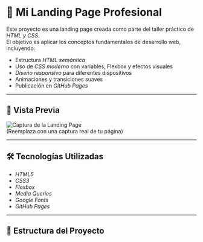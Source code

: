 # 🚀 Mi Landing Page Profesional

Este proyecto es una landing page creada como parte del taller práctico de *HTML y CSS*.  
El objetivo es aplicar los conceptos fundamentales de desarrollo web, incluyendo:

- Estructura *HTML semántica*
- Uso de *CSS moderno* con variables, Flexbox y efectos visuales
- *Diseño responsivo* para diferentes dispositivos
- Animaciones y transiciones suaves
- Publicación en *GitHub Pages*

---

## 📸 Vista Previa

![Captura de la Landing Page](img/captura.png)  
(Reemplaza con una captura real de tu página)

---

## 🛠 Tecnologías Utilizadas

- *HTML5*
- *CSS3*
- *Flexbox*
- *Media Queries*
- *Google Fonts*
- *GitHub Pages*

---

## 📂 Estructura del Proyecto
